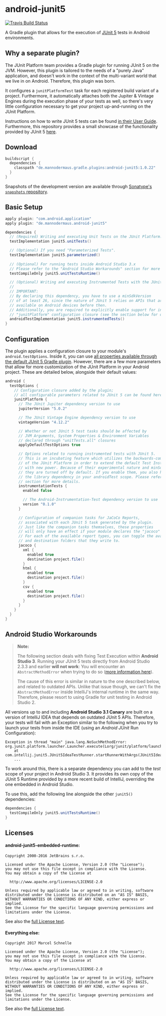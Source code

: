 # android-junit5

[![Travis Build Status](https://travis-ci.org/mannodermaus/android-junit5.svg?branch=master)][travisci]

A Gradle plugin that allows for the execution of [JUnit 5][junit5gh] tests in Android environments.

## Why a separate plugin?

The JUnit Platform team provides a Gradle plugin for running JUnit 5 on the JVM. However,
this plugin is tailored to the needs of a "purely Java" application, and doesn't work in
the context of the multi-variant world that we live in on Android. Therefore, this plugin was born.

It configures a `junitPlatformTest` task for each registered build variant of a project.
Furthermore, it automatically attaches both the Jupiter & Vintage Engines
during the execution phase of your tests as well, so there's very little configuration
necessary to get your project up-and-running on the JUnit Platform.

Instructions on how to write JUnit 5 tests can be found [in their User Guide][junit5ug].
Furthermore, this repository provides a small showcase of the functionality provided by JUnit 5 [here][sampletests].

## Download

```groovy
buildscript {
  dependencies {
    classpath "de.mannodermaus.gradle.plugins:android-junit5:1.0.22"
  }
}
```

Snapshots of the development version are available through [Sonatype's `snapshots` repository][sonatyperepo].

## Basic Setup

```groovy
apply plugin: "com.android.application"
apply plugin: "de.mannodermaus.android-junit5"

dependencies {
  // (Required) Writing and executing Unit Tests on the JUnit Platform.
  testImplementation junit5.unitTests()

  // (Optional) If you need "Parameterized Tests".
  testImplementation junit5.parameterized()
    
  // (Optional) For running tests inside Android Studio 3.x
  // Please refer to the "Android Studio Workarounds" section for more insight on this.
  testCompileOnly junit5.unitTestsRuntime()

  // (Optional) Writing and executing Instrumented Tests with the JUnit Platform Runner.
  //
  // IMPORTANT:
  // By declaring this dependency, you have to use a minSdkVersion
  // of at least 26, since the nature of JUnit 5 relies on APIs that aren't
  // available on Android devices before then.
  // Additionally, you are required to explicitly enable support for instrumented tests in the
  // "junitPlatform" configuration closure (see the section below for details).
  androidTestImplementation junit5.instrumentedTests()
}
```

## Configuration

The plugin applies a configuration closure to your module's `android.testOptions`.
Inside it, you can use [all properties available through the default JUnit 5 Gradle plugin][junit5config].
However, there are a few more parameters that allow for more customization of the JUnit Platform
in your Android project. These are detailed below, alongside their default values:

```groovy
android {
  testOptions {
    // Configuration closure added by the plugin;
    // all configurable parameters related to JUnit 5 can be found here
    junitPlatform {
      // The JUnit Jupiter dependency version to use
      jupiterVersion "5.0.2"

      // The JUnit Vintage Engine dependency version to use
      vintageVersion "4.12.2"

      // Whether or not JUnit 5 test tasks should be affected by
      // JVM Arguments, System Properties & Environment Variables
      // declared through "unitTests.all" closures
      applyDefaultTestOptions true

      // Options related to running instrumented tests with JUnit 5.
      // This is an incubating feature which utilizes the backwards-compatibility
      // of the JUnit Platform in order to extend the default Test Instrumentation Runner
      // with new power. Because of their experimental nature and minSdkVersion requirement,
      // they are turned off by default. If you enable them, you also have to specify
      // the library dependency in your androidTest scope. Please refer to the "Instrumented Tests"
      // section for more details.
      instrumentationTests {
        enabled false

        // The Android-Instrumentation-Test dependency version to use
        version "0.1.0"
      }

      // Configuration of companion tasks for JaCoCo Reports,
      // associated with each JUnit 5 task generated by the plugin.
      // Just like the companion tasks themselves, these properties
      // will only have an effect if your module declares the "jacoco" plugin as well.
      // For each of the available report types, you can toggle the availability
      // and destination folders that they write to.
      jacoco {
        xml {
          enabled true
          destination project.file()
        }
        html {
          enabled true
          destination project.file()
        }
        csv {
          enabled true
          destination project.file()
        }
      }
    }
  }
}
```

## Android Studio Workarounds

> **Note:**
>
> The following section deals with fixing Test Execution within **Android Studio 3**.
> Running your JUnit 5 tests directly from Android Studio 2.3.3 and earlier **will not work**:
> You will encounter an `AbstractMethodError` when trying to do so ([more information here][as2issue]).
>
> The cause of this error is similar in nature to the one described below, and related to outdated APIs.
> Unlike that issue though, we can't fix the `AbstractMethodError` inside IntelliJ's internal runtime
> in the same way. Therefore, please resort to using Gradle for unit testing in Android Studio 2.


All versions up to and including **Android Studio 3.1 Canary** are built
on a version of IntelliJ IDEA that depends on outdated JUnit 5 APIs.
Therefore, your tests will fail with an Exception similar to the following when you try to
launch your tests from inside the IDE (using an *Android JUnit* Run Configuration):

```
Exception in thread "main" java.lang.NoSuchMethodError: org.junit.platform.launcher.Launcher.execute(Lorg/junit/platform/launcher/LauncherDiscoveryRequest;)V
	at com.intellij.junit5.JUnit5IdeaTestRunner.startRunnerWithArgs(JUnit5IdeaTestRunner.java:42)
	...
```

To work around this, there is a separate dependency you can add to the *test* scope
of your project in Android Studio 3. It provides its own copy of the JUnit 5 Runtime
provided by a more recent build of IntelliJ, overriding the one embedded in Android Studio.

To use this, add the following line alongside the other `junit5()` dependencies:

```groovy
dependencies {
  testCompileOnly junit5.unitTestsRuntime()
}
```

## Licenses

#### android-junit5-embedded-runtime:

```
Copyright 2000-2016 JetBrains s.r.o.

Licensed under the Apache License, Version 2.0 (the "License");
you may not use this file except in compliance with the License.
You may obtain a copy of the License at

  http://www.apache.org/licenses/LICENSE-2.0

Unless required by applicable law or agreed to in writing, software
distributed under the License is distributed on an "AS IS" BASIS,
WITHOUT WARRANTIES OR CONDITIONS OF ANY KIND, either express or implied.
See the License for the specific language governing permissions and
limitations under the License.
```

See also the [full License text](android-junit5-embedded-runtime/LICENSE).

#### Everything else:

```
Copyright 2017 Marcel Schnelle

Licensed under the Apache License, Version 2.0 (the "License");
you may not use this file except in compliance with the License.
You may obtain a copy of the License at

  http://www.apache.org/licenses/LICENSE-2.0

Unless required by applicable law or agreed to in writing, software
distributed under the License is distributed on an "AS IS" BASIS,
WITHOUT WARRANTIES OR CONDITIONS OF ANY KIND, either express or implied.
See the License for the specific language governing permissions and
limitations under the License.
```

See also the [full License text](LICENSE).



 [junit5gh]: https://github.com/junit-team/junit5
 [junit5ug]: https://junit.org/junit5/docs/current/user-guide
 [junit5config]: http://junit.org/junit5/docs/current/user-guide/#running-tests-build-gradle-junit-configure
 [travisci]: https://travis-ci.org/mannodermaus/android-junit5
 [as2issue]: https://github.com/mannodermaus/android-junit5/issues/19
 [jacoco]: http://www.eclemma.org/jacoco
 [sonatyperepo]: https://oss.sonatype.org/content/repositories/snapshots/de/mannodermaus/gradle/plugins
 [sampletests]: sample/src/test
